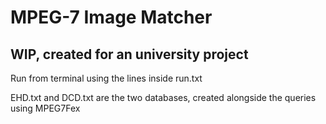 # MPEG-7 Image Matcher
## WIP, created for an university project
Run from terminal using the lines inside run.txt

EHD.txt and DCD.txt are the two databases, created alongside the queries using MPEG7Fex
